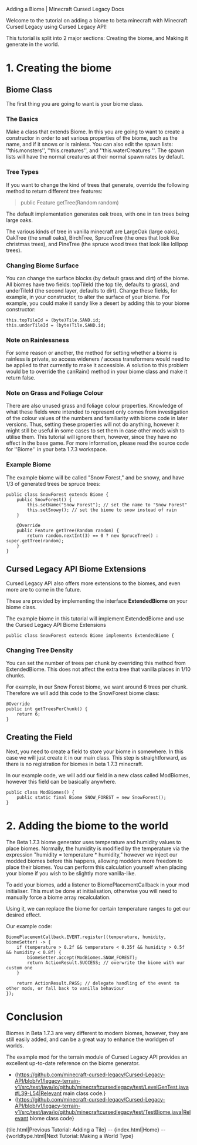 Adding a Biome | Minecraft Cursed Legacy Docs

Welcome to the tutorial on adding a biome to beta minecraft with Minecraft Cursed Legacy using Cursed Legacy API!

This tutorial is split into 2 major sections: Creating the biome, and Making it generate in the world.

# 1. Creating the biome

## Biome Class

The first thing you are going to want is your biome class.

### The Basics
Make a class that extends Biome. In this you are going to want to create a constructor in order to set various properties of the biome, such as the name, and if it snows or is rainless. You can also edit the spawn lists: ''this.monsters'', ''this.creatures'', and ''this.waterCreatures
''. The spawn lists will have the normal creatures at their normal spawn rates by default.  

### Tree Types

If you want to change the kind of trees that generate, override the following method to return different tree features:
> public Feature getTree(Random random)

The default implementation generates oak trees, with one in ten trees being large oaks.

The various kinds of tree in vanilla minecraft are LargeOak (large oaks), OakTree (the small oaks), BirchTree, SpruceTree (the ones that look like christmas trees), and PineTree (the spruce wood trees that look like lollipop trees).

### Changing Biome Surface

You can change the surface blocks (by default grass and dirt) of the biome. All biomes have two fields: topTileId (the top tile, defaults to grass), and underTileId (the second layer, defaults to dirt). Change these fields, for example, in your constructor, to alter the surface of your biome. For example, you could make it sandy like a desert by adding this to your biome constructor:

```
this.topTileId = (byte)Tile.SAND.id;
this.underTileId = (byte)Tile.SAND.id;
```

### Note on Rainlessness

For some reason or another, the method for setting whether a biome is rainless is private, so access wideners / access transformers would need to be applied to that currently to make it accessible. A solution to this problem would be to override the canRain() method in your biome class and make it return false.

### Note on Grass and Foliage Colour
 
There are also unused grass and foliage colour properties. Knowledge of what these fields were intended to represent only comes from investigation of the colour values of the numbers and familiarity with biome code in later versions. Thus, setting these properties will not do anything, however it might still be useful in some cases to set them in case other mods wish to utilise them. This tutorial will ignore them, however, since they have no effect in the base game. For more information, please read the source code for ''Biome'' in your beta 1.7.3 workspace.

### Example Biome

The example biome will be called "Snow Forest," and be snowy, and have 1/3 of generated trees be spruce trees:

```
public class SnowForest extends Biome {
    public SnowForest() {
        this.setName("Snow Forest"); // set the name to "Snow Forest"
        this.setSnowy(); // set the biome to snow instead of rain
    }

    @Override
    public Feature getTree(Random random) {
        return random.nextInt(3) == 0 ? new SpruceTree() : super.getTree(random);
    }
}
```

## Cursed Legacy API Biome Extensions

Cursed Legacy API also offers more extensions to the biomes, and even more are to come in the future.

These are provided by implementing the interface **ExtendedBiome** on your biome class.

The example biome in this tutorial will implement ExtendedBiome and use the Cursed Legacy API Biome Extensions

```
public class SnowForest extends Biome implements ExtendedBiome {
```

### Changing Tree Density

You can set the number of trees per chunk by overriding this method from ExtendedBiome. This does not affect the extra tree that vanilla places in 1/10 chunks.

For example, in our Snow Forest biome, we want around 6 trees per chunk. Therefore we will add this code to the SnowForest biome class:

```
@Override
public int getTreesPerChunk() {
    return 6;
}
```

## Creating the Field

Next, you need to create a field to store your biome in somewhere. In this case we will just create it in our main class. This step is straightforward, as there is no registration for biomes in beta 1.7.3 minecraft.

In our example code, we will add our field in a new class called ModBiomes, however this field can be basically anywhere.

```
public class ModBiomes() {
    public static final Biome SNOW_FOREST = new SnowForest();
}
```

# 2. Adding the biome to the world

The Beta 1.7.3 biome generator uses temperature and humidity values to place biomes. Normally, the humidity is modified by the temperature via the expression "humidity = temperature * humidity," however we inject our modded biomes before this happens, allowing modders more freedom to place their biomes. You can perform this calculation yourself when placing your biome if you wish to be slightly more vanilla-like.

To add your biomes, add a listener to BiomePlacementCallback in your mod initialiser. This must be done at initialisation, otherwise you will need to manually force a biome array recalculation.

Using it, we can replace the biome for certain temperature ranges to get our desired effect.

Our example code:

```
BiomePlacementCallback.EVENT.register((temperature, humidity, biomeSetter) -> {
    if (temperature > 0.2f && temperature < 0.35f && humidity > 0.5f && humidity < 0.8f) {
        biomeSetter.accept(ModBiomes.SNOW_FOREST);
        return ActionResult.SUCCESS; // overwrite the biome with our custom one
    }

    return ActionResult.PASS; // delegate handling of the event to other mods, or fall back to vanilla behaviour
});
```

# Conclusion

Biomes in Beta 1.7.3 are very different to modern biomes, however, they are still easily added, and can be a great way to enhance the worldgen of worlds.


The example mod for the terrain module of Cursed Legacy API provides an excellent up-to-date reference on the biome generator. 
- {https://github.com/minecraft-cursed-legacy/Cursed-Legacy-API/blob/v1/legacy-terrain-v1/src/test/java/io/github/minecraftcursedlegacy/test/LevelGenTest.java#L39-L54|Relevant main class code.}
- {https://github.com/minecraft-cursed-legacy/Cursed-Legacy-API/blob/v1/legacy-terrain-v1/src/test/java/io/github/minecraftcursedlegacy/test/TestBiome.java|Relevant biome class code}

{tile.html|Previous Tutorial: Adding a Tile} -- {index.html|Home} -- {worldtype.html|Next Tutorial: Making a World Type}
